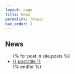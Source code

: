 ```yaml
---
layout: page
title: News
permalink: /News/
nav_order: 2
---
```


## News

<ul>
  {% for post in site.posts %}
    <li>
      <a href="{{ post.url }}">{{ post.title }}</a>
    </li>
  {% endfor %}
</ul>